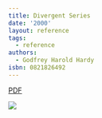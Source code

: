 ```yaml
---
title: Divergent Series
date: '2000'
layout: reference
tags:
  - reference
authors:
  - Godfrey Harold Hardy
isbn: 0821826492
---
```

[PDF](https://www.math.stonybrook.edu/~bishop/classes/math638.F20/DivergentSeries(G.H.Hardy).pdf)

![](/media/books/hardy-div.jpg)
